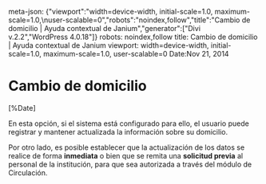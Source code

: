 meta-json: {"viewport":"width=device-width, initial-scale=1.0, maximum-scale=1.0,\nuser-scalable=0","robots":"noindex,follow","title":"Cambio de domicilio | Ayuda contextual de Janium","generator":["Divi v.2.2","WordPress 4.0.18"]}
robots: noindex,follow
title: Cambio de domicilio | Ayuda contextual de Janium
viewport: width=device-width, initial-scale=1.0, maximum-scale=1.0, user-scalable=0
Date:Nov 21, 2014
# Cambio de domicilio

[%Date]

En esta opción, si el sistema está configurado para
ello, el usuario puede registrar y mantener actualizada la información
sobre su domicilio.

Por otro lado, es posible establecer que la
actualización de los datos se realice de forma **inmediata** o bien que
se remita una **solicitud previa** al personal de la institución, para
que sea autorizada a través del módulo de Circulación.
